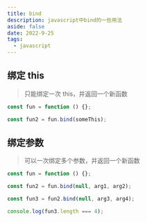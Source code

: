 ```yaml
---
title: bind
description: javascript中bind的一些用法
aside: false
date: 2022-9-25
tags:
  - javascript
---
```


## 绑定 this

> 只能绑定一次 this，并返回一个新函数

```js
const fun = function () {};

const fun2 = fun.bind(someThis);
```

## 绑定参数

> 可以一次绑定多个参数，并返回一个新函数

```js
const fun = function () {};

const fun2 = fun.bind(null, arg1, arg2);

const fun3 = fun2.bind(null, arg3, arg4);

console.log(fun3.length === 4);
```
